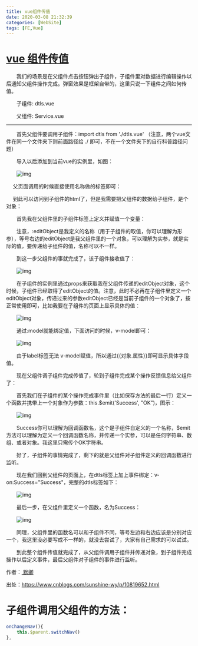 ```yaml
---
title: vue组件传值
date: 2020-03-08 21:32:39
categories: [WebSite]
tags: [FE,Vue]
---
```


<!---more--->

# [vue 组件传值](https://www.cnblogs.com/sunshine-wy/p/10819652.html)

　　我们的场景是在父组件点击按钮弹出子组件，子组件里对数据进行编辑操作以后通知父组件操作完成。弹窗效果是框架自带的，这里只说一下组件之间如何传值。

　　子组件: dtls.vue

　　父组件: Service.vue

------

　　首先父组件要调用子组件：import dtls from './dtls.vue' （注意，两个vue文件在同一个文件夹下则前面路径给 ./ 即可，不在一个文件夹下的自行科普路径问题）

　　导入以后添加到当前vue的实例里，如图：

　　![img](https://cdn.jsdelivr.net/gh/gbxhq/Pic/784108-20190506143159736-1337913029.png)

　  父页面调用的时候直接使用名称做的标签即可：<dtls></dtls>

　  到此可以访问到子组件的html了，但是我需要把父组件的数据给子组件，是个对象：

　　首先我在父组件里的子组件标签上定义并赋值一个变量：<dtls :editObject=editObject ></dtls>

　　注意，:editObject是我定义的名称（用于子组件的取值，你可以理解为形参），等号右边的editObject是我父组件里的一个对象，可以理解为实参，就是实际的值，要传递给子组件的值，名称可以不一样。

　　到这一步父组件的事就完成了，该子组件接收值了：

　　![img](https://cdn.jsdelivr.net/gh/gbxhq/Pic/784108-20190506143956370-1656976391.png)

　　在子组件的实例里通过props来获取我在父组件传递的editObject对象，这个时候，子组件已经取得了editObject的值。注意，此时不必再在子组件里定义一个editObject对象，传递过来的参数editObject已经是当前子组件的一个对象了，按正常使用即可，比如我要在子组件的页面上显示具体的值：

　　![img](https://cdn.jsdelivr.net/gh/gbxhq/Pic/784108-20190506144251988-480523364-20220524195401570.png)

　　通过:model就能绑定值，下面访问的时候，v-model即可：

　　![img](https://cdn.jsdelivr.net/gh/gbxhq/Pic/784108-20190506144346628-1225045443.png)

　　由于label标签无法 v-model赋值，所以通过{{对象.属性}}即可显示具体字段值。

　　现在父组件调子组件完成传值了，轮到子组件完成某个操作反馈信息给父组件了：

　　首先我们在子组件的某个操作完成事件里（比如保存方法的最后一行）定义一个函数并携带上一个对象作为参数：this.$emit('Success', "OK")，图示：

　　![img](https://cdn.jsdelivr.net/gh/gbxhq/Pic/784108-20190506144754329-1329003539.png)

　　Success你可以理解为回调函数名，这个是子组件自定义的一个名称，$emit方法可以理解为定义一个回调函数名称，并传递一个实参，可以是任何字符串、数组、或者对象。我这里只需传个OK字符串。

　　好了，子组件的事情完成了，剩下的就是父组件对子组件定义的回调函数进行监听。

　　现在我们回到父组件的页面上，在dtls标签上加上事件绑定：v-on:Success="Success"，完整的dtls标签如下：

　　![img](https://cdn.jsdelivr.net/gh/gbxhq/Pic/784108-20190506145317096-158364349.png)

　　最后一步，在父组件里定义一个函数，名为Success：

　　![img](https://cdn.jsdelivr.net/gh/gbxhq/Pic/784108-20190506145406910-583735274.png)

　　同理，父组件里的函数名可以和子组件不同，等号左边和右边应该是分别对应一个，我这里没必要写成不一样的，就没去尝试了，大家有自己需求的可以试试。

　　到此整个组件传值就完成了，从父组件调用子组件并传递对象，到子组件完成操作以后定义事件，最后父组件对子组件的事件进行监听。

作者：[ 默卿](https://www.cnblogs.com/sunshine-wy/)

出处：https://www.cnblogs.com/sunshine-wy/p/10819652.html

# 子组件调用父组件的方法：

```js
onChangeNav(){
    this.$parent.switchNav()
},
```
